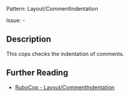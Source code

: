 Pattern: Layout/CommentIndentation

Issue: -

## Description

This cops checks the indentation of comments.

## Further Reading

* [RuboCop - Layout/CommentIndentation](https://rubocop.readthedocs.io/en/latest/cops_layout/#layoutcommentindentation)
